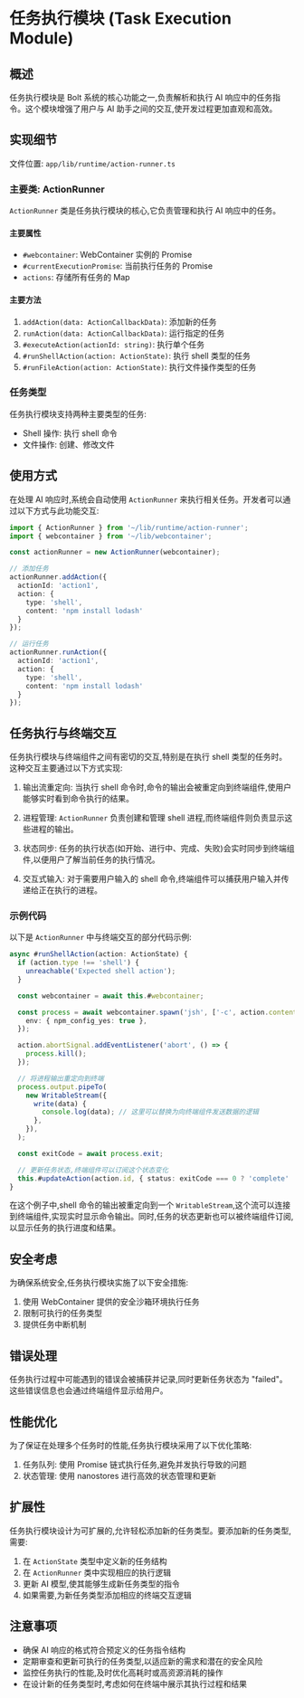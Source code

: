 # 任务执行模块 (Task Execution Module)

## 概述

任务执行模块是 Bolt 系统的核心功能之一,负责解析和执行 AI 响应中的任务指令。这个模块增强了用户与 AI 助手之间的交互,使开发过程更加直观和高效。

## 实现细节

文件位置: `app/lib/runtime/action-runner.ts`

### 主要类: ActionRunner

`ActionRunner` 类是任务执行模块的核心,它负责管理和执行 AI 响应中的任务。

#### 主要属性

- `#webcontainer`: WebContainer 实例的 Promise
- `#currentExecutionPromise`: 当前执行任务的 Promise
- `actions`: 存储所有任务的 Map

#### 主要方法

1. `addAction(data: ActionCallbackData)`: 添加新的任务
2. `runAction(data: ActionCallbackData)`: 运行指定的任务
3. `#executeAction(actionId: string)`: 执行单个任务
4. `#runShellAction(action: ActionState)`: 执行 shell 类型的任务
5. `#runFileAction(action: ActionState)`: 执行文件操作类型的任务

### 任务类型

任务执行模块支持两种主要类型的任务:

- Shell 操作: 执行 shell 命令
- 文件操作: 创建、修改文件

## 使用方式

在处理 AI 响应时,系统会自动使用 `ActionRunner` 来执行相关任务。开发者可以通过以下方式与此功能交互:

```typescript
import { ActionRunner } from '~/lib/runtime/action-runner';
import { webcontainer } from '~/lib/webcontainer';

const actionRunner = new ActionRunner(webcontainer);

// 添加任务
actionRunner.addAction({
  actionId: 'action1',
  action: {
    type: 'shell',
    content: 'npm install lodash'
  }
});

// 运行任务
actionRunner.runAction({
  actionId: 'action1',
  action: {
    type: 'shell',
    content: 'npm install lodash'
  }
});
```

## 任务执行与终端交互

任务执行模块与终端组件之间有密切的交互,特别是在执行 shell 类型的任务时。这种交互主要通过以下方式实现:

1. 输出流重定向: 当执行 shell 命令时,命令的输出会被重定向到终端组件,使用户能够实时看到命令执行的结果。

2. 进程管理: `ActionRunner` 负责创建和管理 shell 进程,而终端组件则负责显示这些进程的输出。

3. 状态同步: 任务的执行状态(如开始、进行中、完成、失败)会实时同步到终端组件,以便用户了解当前任务的执行情况。

4. 交互式输入: 对于需要用户输入的 shell 命令,终端组件可以捕获用户输入并传递给正在执行的进程。

### 示例代码

以下是 `ActionRunner` 中与终端交互的部分代码示例:

```typescript
async #runShellAction(action: ActionState) {
  if (action.type !== 'shell') {
    unreachable('Expected shell action');
  }

  const webcontainer = await this.#webcontainer;

  const process = await webcontainer.spawn('jsh', ['-c', action.content], {
    env: { npm_config_yes: true },
  });

  action.abortSignal.addEventListener('abort', () => {
    process.kill();
  });

  // 将进程输出重定向到终端
  process.output.pipeTo(
    new WritableStream({
      write(data) {
        console.log(data); // 这里可以替换为向终端组件发送数据的逻辑
      },
    }),
  );

  const exitCode = await process.exit;

  // 更新任务状态,终端组件可以订阅这个状态变化
  this.#updateAction(action.id, { status: exitCode === 0 ? 'complete' : 'failed' });
}
```

在这个例子中,shell 命令的输出被重定向到一个 `WritableStream`,这个流可以连接到终端组件,实现实时显示命令输出。同时,任务的状态更新也可以被终端组件订阅,以显示任务的执行进度和结果。

## 安全考虑

为确保系统安全,任务执行模块实施了以下安全措施:

1. 使用 WebContainer 提供的安全沙箱环境执行任务
2. 限制可执行的任务类型
3. 提供任务中断机制

## 错误处理

任务执行过程中可能遇到的错误会被捕获并记录,同时更新任务状态为 "failed"。这些错误信息也会通过终端组件显示给用户。

## 性能优化

为了保证在处理多个任务时的性能,任务执行模块采用了以下优化策略:

1. 任务队列: 使用 Promise 链式执行任务,避免并发执行导致的问题
2. 状态管理: 使用 nanostores 进行高效的状态管理和更新

## 扩展性

任务执行模块设计为可扩展的,允许轻松添加新的任务类型。要添加新的任务类型,需要:

1. 在 `ActionState` 类型中定义新的任务结构
2. 在 `ActionRunner` 类中实现相应的执行逻辑
3. 更新 AI 模型,使其能够生成新任务类型的指令
4. 如果需要,为新任务类型添加相应的终端交互逻辑

## 注意事项

- 确保 AI 响应的格式符合预定义的任务指令结构
- 定期审查和更新可执行的任务类型,以适应新的需求和潜在的安全风险
- 监控任务执行的性能,及时优化高耗时或高资源消耗的操作
- 在设计新的任务类型时,考虑如何在终端中展示其执行过程和结果
